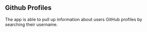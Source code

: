 ## Github Profiles

The app is able to pull up information about users GitHub profiles by searching their username.